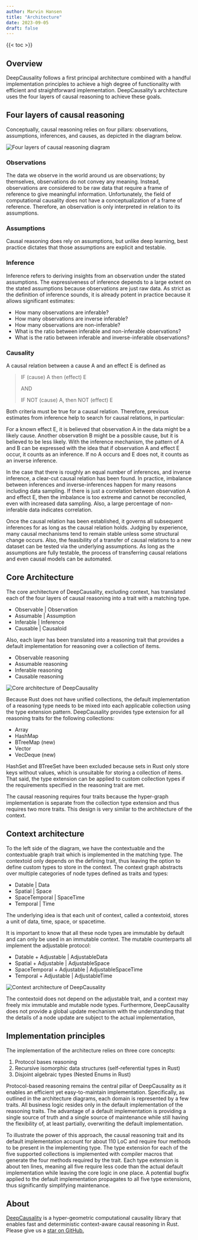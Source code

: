 ```yaml
---
author: Marvin Hansen
title: "Architecture"
date: 2023-09-05
draft: false
---
```


[//]: # (SPDX-License-Identifier: CC-BY-4.0)

{{< toc >}}

## Overview

DeepCausality follows a first principal architecture combined with a handful implementation principles to achieve a high
degree of functionality with efficient and straightforward implementation. DeepCausality’s architecture uses the four
layers of causal reasoning to achieve these goals.

## Four layers of causal reasoning

Conceptually, causal reasoning relies on four pillars: observations, assumptions, inferences, and causes, as depicted in
the diagram below.

![Four layers of causal reasoning diagram](/img/docs/four-layers.png)

### Observations

The data we observe in the world around us are observations; by themselves, observations do not convey any meaning.
Instead, observations are considered to be raw data that require a frame of reference to give meaningful information.
Unfortunately, the field of computational causality does not have a conceptualization of a frame of reference.
Therefore, an observation is only interpreted in relation to its assumptions.

### Assumptions

Causal reasoning does rely on assumptions, but unlike deep learning, best practice dictates that those assumptions are
explicit and testable.

### Inference

Inference refers to deriving insights from an observation under the stated assumptions. The expressiveness of inference
depends to a large extent on the stated assumptions because observations are just raw data. As strict as the definition
of inference sounds, it is already potent in practice because it allows significant estimates:

* How many observations are inferable?
* How many observations are inverse inferable?
* How many observations are non-inferable?
* What is the ratio between inferable and non-inferable observations?
* What is the ratio between inferable and inverse-inferable observations?

### Causality

A causal relation between a cause A and an effect E is defined as

> IF (cause) A then (effect) E
>
> AND
>
> IF NOT (cause) A, then NOT (effect) E

Both criteria must be true for a causal relation. Therefore, previous estimates from inference help to search for causal
relations, in particular:

For a known effect E, it is believed that observation A in the data might be a likely cause. Another observation B might
be a possible cause, but it is believed to be less likely. With the inference mechanism, the pattern of A and B can be
expressed with the idea that if observation A and effect E occur, it counts as an inference. If no A occurs and E does
not, it counts as an inverse inference.

In the case that there is roughly an equal number of inferences, and inverse inference, a clear-cut causal relation has
been found. In practice, imbalance between inferences and inverse-inferences happen for many reasons including data
sampling. If there is just a correlation between observation A and effect E, then the imbalance is too extreme and
cannot be reconciled, even with increased data sampling. Also, a large percentage of non-inferable data indicates
correlation.

Once the causal relation has been established, it governs all subsequent inferences for as long as the causal relation
holds. Judging by experience, many causal mechanisms tend to remain stable unless some structural change occurs. Also,
the feasibility of a transfer of causal relations to a new dataset can be tested via the underlying assumptions. As long
as the assumptions are fully testable, the process of transferring causal relations and even causal models can be
automated.

## Core Architecture

The core architecture of DeepCausality, excluding context, has translated each of the four layers of causal reasoning
into a trait with a matching type.

* Observable | Observation
* Assumable | Assumption
* Inferable | Inference
* Causable | Causaloid

Also, each layer has been translated into a reasoning trait that provides a default implementation for reasoning over a
collection of items.

* Observable reasoning
* Assumable reasoning
* Inferable reasoning
* Causable reasoning

![Core architecture of DeepCausality](/img/docs/core-architecture.png)

Because Rust does not have unified collections, the default implementation of a reasoning type needs to be mixed into
each applicable collection using the type extension pattern. DeepCausality provides type extension for all reasoning
traits for the following collections:

* Array
* HashMap
* BTreeMap (new)
* Vector
* VecDeque (new)

HashSet and BTreeSet have been excluded because sets in Rust only store keys without values, which is unsuitable for
storing a collection of items. That said, the type extension can be applied to custom collection types if the
requirements specified in the reasoning trait are met.

The causal reasoning requires four traits because the hyper-graph implementation is separate from the collection type
extension and thus requires two more traits. This design is very similar to the architecture of the context.

## Context architecture

To the left side of the diagram, we have the contextuable and the contextuable graph trait which is implemented in the
matching type. The contextoid only depends on the defining trait, thus leaving the option to define custom types to
store in the context. The context graph abstracts over multiple categories of node types defined as traits and types:

* Datable | Data
* Spatial | Space
* SpaceTemporal | SpaceTime
* Temporal | Time

The underlying idea is that each unit of context, called a contextoid, stores a unit of data, time, space, or spacetime.

It is important to know that all these node types are immutable by default and can only be used in an immutable context.
The mutable counterparts all implement the adjustable protocol:

* Datable + Adjustable | AdjustableData
* Spatial + Adjustable | AdjustableSpace
* SpaceTemporal + Adjustable | AdjustableSpaceTime
* Temporal + Adjustable | AdjustableTime

![Context architecture of DeepCausality](/img/docs/architecture-context.png)

The contextoid does not depend on the adjustable trait, and a context may freely mix immutable and mutable node types.
Furthermore, DeepCausality does not provide a global update mechanism with the understanding that the details of a node
update are subject to the actual implementation,

## Implementation principles

The implementation of the architecture relies on three core concepts:

1) Protocol bases reasoning
2) Recursive isomorphic data structures (self-referential types in Rust)
3) Disjoint algebraic types (Nested Enums in Rust)

Protocol-based reasoning remains the central pillar of DeepCausality as it enables an efficient yet easy-to-maintain
implementation. Specifically, as outlined in the architecture diagrams, each domain is represented by a few traits. All
business logic resides only in the default implementation of the reasoning traits. The advantage of a default
implementation is providing a single source of truth and a single source of maintenance while still having the
flexibility of, at least partially, overwriting the default implementation.

To illustrate the power of this approach, the causal reasoning trait and its default implementation account for about
110 LoC and require four methods to be present in the implementing type. The type extension for each of the five
supported collections is implemented with compiler macros that generate the four methods required by the trait.
Each type extension is about ten lines, meaning all five require less code than the actual default implementation while
leaving the core logic in one place. A potential bugfix applied to the default implementation propagates to all five
type extensions, thus significantly simplifying maintenance.

## About

[DeepCausality](https://deepcausality.com/) is a hyper-geometric computational causality library that enables fast and
deterministic context-aware
causal reasoning in Rust. Please give us a [star on GitHub.](https://github.com/deepcausality-rs/deep_causality)
